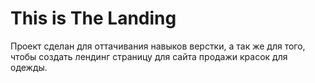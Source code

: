 # This is The Landing

Проект сделан для оттачивания навыков верстки, а так же для того, чтобы создать лендинг страницу для сайта продажи красок для одежды.
